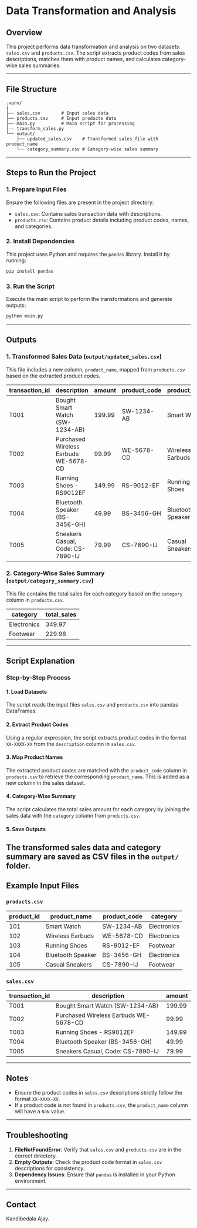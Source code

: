 # Data Transformation and Analysis

## Overview
This project performs data transformation and analysis on two datasets: `sales.csv` and `products.csv`. The script extracts product codes from sales descriptions, matches them with product names, and calculates category-wise sales summaries.

---

## File Structure

```
.venv/
|
├── sales.csv        # Input sales data
├── products.csv     # Input products data
├── main.py          # Main script for processing
|-- transform_sales.py          
└── output/
    ├── updated_sales.csv    # Transformed sales file with product_name
    └── category_summary.csv # Category-wise sales summary
```

---

## Steps to Run the Project

### 1. Prepare Input Files
Ensure the following files are present in the project directory:
- `sales.csv`: Contains sales transaction data with descriptions.
- `products.csv`: Contains product details including product codes, names, and categories.

### 2. Install Dependencies
This project uses Python and requires the `pandas` library. Install it by running:
```bash
pip install pandas
```

### 3. Run the Script
Execute the main script to perform the transformations and generate outputs:
```bash
python main.py
```

---

## Outputs

### 1. Transformed Sales Data (`output/updated_sales.csv`)
This file includes a new column, `product_name`, mapped from `products.csv` based on the extracted product codes.

| transaction_id | description                                 | amount | product_code | product_name       |
|----------------|---------------------------------------------|--------|--------------|--------------------|
| T001           | Bought Smart Watch (SW-1234-AB)            | 199.99 | SW-1234-AB   | Smart Watch        |
| T002           | Purchased Wireless Earbuds WE-5678-CD      | 99.99  | WE-5678-CD   | Wireless Earbuds   |
| T003           | Running Shoes - RS9012EF                  | 149.99 | RS-9012-EF   | Running Shoes      |
| T004           | Bluetooth Speaker (BS-3456-GH)            | 49.99  | BS-3456-GH   | Bluetooth Speaker  |
| T005           | Sneakers Casual, Code: CS-7890-IJ          | 79.99  | CS-7890-IJ   | Casual Sneakers    |

### 2. Category-Wise Sales Summary (`output/category_summary.csv`)
This file contains the total sales for each category based on the `category` column in `products.csv`.

| category    | total_sales |
|-------------|-------------|
| Electronics | 349.97      |
| Footwear    | 229.98      |

---
## Script Explanation
### Step-by-Step Process
#### 1. Load Datasets
The script reads the input files `sales.csv` and `products.csv` into pandas DataFrames.
#### 2. Extract Product Codes
Using a regular expression, the script extracts product codes in the format `XX-XXXX-XX` from the `description` column in `sales.csv`.
#### 3. Map Product Names
The extracted product codes are matched with the `product_code` column in `products.csv` to retrieve the corresponding `product_name`. This is added as a new column in the sales dataset.
#### 4. Category-Wise Summary
The script calculates the total sales amount for each category by joining the sales data with the `category` column from `products.csv`.
#### 5. Save Outputs
The transformed sales data and category summary are saved as CSV files in the `output/` folder.
---
## Example Input Files
### `products.csv`
| product_id | product_name       | product_code | category    |
|------------|--------------------|--------------|-------------|
| 101        | Smart Watch        | SW-1234-AB   | Electronics |
| 102        | Wireless Earbuds  | WE-5678-CD   | Electronics |
| 103        | Running Shoes     | RS-9012-EF   | Footwear    |
| 104        | Bluetooth Speaker | BS-3456-GH   | Electronics |
| 105        | Casual Sneakers   | CS-7890-IJ   | Footwear    |
### `sales.csv`
| transaction_id | description                                 | amount |
|----------------|---------------------------------------------|--------|
| T001           | Bought Smart Watch (SW-1234-AB)            | 199.99 |
| T002           | Purchased Wireless Earbuds WE-5678-CD      | 99.99  |
| T003           | Running Shoes - RS9012EF                  | 149.99 |
| T004           | Bluetooth Speaker (BS-3456-GH)            | 49.99  |
| T005           | Sneakers Casual, Code: CS-7890-IJ          | 79.99  |

---
## Notes
- Ensure the product codes in `sales.csv` descriptions strictly follow the format `XX-XXXX-XX`.
- If a product code is not found in `products.csv`, the `product_name` column will have a `NaN` value.
---

## Troubleshooting

1. **FileNotFoundError**: Verify that `sales.csv` and `products.csv` are in the correct directory.
2. **Empty Outputs**: Check the product code format in `sales.csv` descriptions for consistency.
3. **Dependency Issues**: Ensure that `pandas` is installed in your Python environment.
---
## Contact
Kandibedala Ajay.
